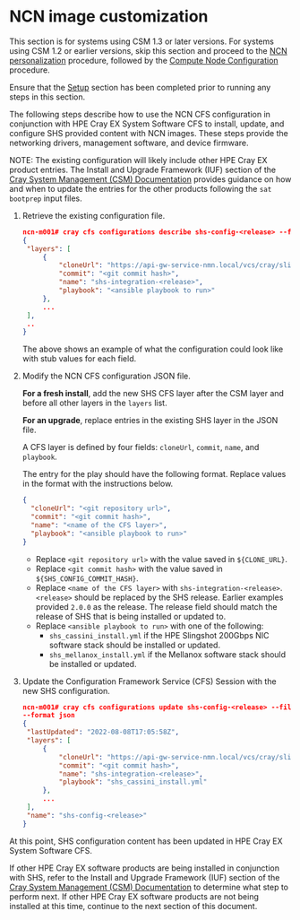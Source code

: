 
# NCN image customization

This section is for systems using CSM 1.3 or later versions.
For systems using CSM 1.2 or earlier versions, skip this section and proceed to the [NCN personalization](ncn_personalization.md#ncn-personalization) procedure, followed by the [Compute Node Configuration](compute_node_configuration.md#compute-node-configuration) procedure.

Ensure that the [Setup](setup.md#setup) section has been completed prior to running any steps in this section.

The following steps describe how to use the NCN CFS configuration in conjunction with HPE Cray EX System Software CFS to install, update, and configure SHS provided content with NCN images. These steps provide the networking drivers, management software, and device firmware.

NOTE: The existing configuration will likely include other HPE Cray EX product entries. The Install and Upgrade Framework (IUF) section of the [Cray System Management (CSM) Documentation](https://cray-hpe.github.io/docs-csm/en-14/operations/iuf/iuf/) provides guidance on how and when to update the entries for the other products following the `sat bootprep` input files.

1. Retrieve the existing configuration file.

   ```json
   ncn-m001# cray cfs configurations describe shs-config-<release> --format json | jq ". | {layers}" > shs-config-<release>.json
   {
    "layers": [
        {
            "cloneUrl": "https://api-gw-service-nmn.local/vcs/cray/slingshot-host-software-config-management.git",
            "commit": "<git commit hash>",
            "name": "shs-integration-<release>",
            "playbook": "<ansible playbook to run>"
        },
        ...
    ],
    ..
   }
   ```

   The above shows an example of what the configuration could look like with stub values for each field.

2. Modify the NCN CFS configuration JSON file.

   **For a fresh install**, add the new SHS CFS layer after the CSM layer and before all other layers in the `layers` list.

   **For an upgrade**, replace entries in the existing SHS layer in the JSON file.

   A CFS layer is defined by four fields: `cloneUrl`, `commit`, `name`, and `playbook`.

   The entry for the play should have the following format. Replace values in the format with the instructions below.

   ```json
   {
     "cloneUrl": "<git repository url>",
     "commit": "<git commit hash>",
     "name": "<name of the CFS layer>",
     "playbook": "<ansible playbook to run>"
   }
   ```

   - Replace `<git repository url>` with the value saved in `${CLONE_URL}`.
   - Replace `<git commit hash>` with the value saved in `${SHS_CONFIG_COMMIT_HASH}`.
   - Replace `<name of the CFS layer>` with `shs-integration-<release>`. `<release>` should be replaced by the SHS release.
     Earlier examples provided `2.0.0` as the release. The release field should match the release of SHS that is being installed or updated to.
   - Replace `<ansible playbook to run>` with one of the following:
     - `shs_cassini_install.yml` if the HPE Slingshot 200Gbps NIC software stack should be installed or updated.
     - `shs_mellanox_install.yml` if the Mellanox software stack should be installed or updated.

3. Update the Configuration Framework Service (CFS) Session with the new SHS configuration.

   ```json
   ncn-m001# cray cfs configurations update shs-config-<release> --file ./slingshot-host-software-config-<release>.json \
   --format json
   {
    "lastUpdated": "2022-08-08T17:05:58Z",
    "layers": [
        {
            "cloneUrl": "https://api-gw-service-nmn.local/vcs/cray/slingshot-host-software-config-management.git",
            "commit": "<git commit hash>",
            "name": "shs-integration-<release>",
            "playbook": "shs_cassini_install.yml"
        },
        ...
    ],
    "name": "shs-config-<release>"
   }
   ```

At this point, SHS configuration content has been updated in HPE Cray EX System Software CFS.

If other HPE Cray EX software products are being installed in conjunction with SHS, refer to the Install and Upgrade Framework (IUF) section of the [Cray System Management (CSM) Documentation](https://cray-hpe.github.io/docs-csm/en-14/operations/iuf/iuf/) to determine what step to perform next. If other HPE Cray EX software products are not being installed at this time, continue to the next section of this document.